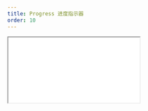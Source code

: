 ```yaml
---
title: Progress 进度指示器
order: 10
---
```


<Iframe src="//mc.fusion.design/demos/comp_groups/@alifd/next/progress?theme=@alifd/theme-2" />
